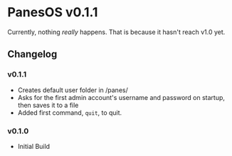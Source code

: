 # PanesOS v0.1.1
Currently, nothing *really* happens. That is because it hasn't reach v1.0 yet.

## Changelog
### v0.1.1
* Creates default user folder in /panes/
* Asks for the first admin account's username and password on startup, then saves it to a file
* Added first command, `quit`, to quit.
### v0.1.0
* Initial Build
